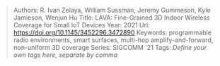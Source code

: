 > Authors: R. Ivan Zelaya, William Sussman, Jeremy Gummeson, Kyle Jamieson, Wenjun Hu
> Title: LAVA: Fine-Grained 3D Indoor Wireless Coverage for Small IoT Devices
> Year: 2021
> Url: https://doi.org/10.1145/3452296.3472890
> Keywords: programmable radio environments, smart surfaces, multi-hop amplify-and-forward, non-uniform 3D coverage
> Series: SIGCOMM '21
> Tags: *Define your own tags here, separate by comma*